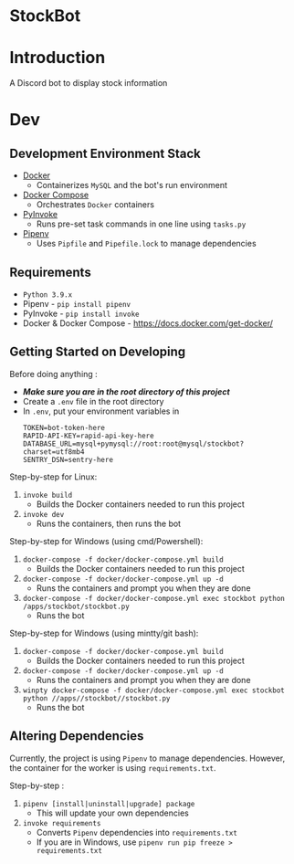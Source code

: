 # StockBot

# Introduction
A Discord bot to display stock information

# Dev
## Development Environment Stack
- [Docker](https://docs.docker.com/)
  * Containerizes `MySQL` and the bot's run environment
- [Docker Compose](https://docs.docker.com/compose/)
  * Orchestrates `Docker` containers
- [PyInvoke](http://www.pyinvoke.org/)
  * Runs pre-set task commands in one line using `tasks.py`
- [Pipenv](https://github.com/pypa/pipenv)
  * Uses `Pipfile` and `Pipefile.lock` to manage dependencies
  
## Requirements
* `Python 3.9.x`
* Pipenv - `pip install pipenv`  
* PyInvoke - `pip install invoke`  
* Docker & Docker Compose - https://docs.docker.com/get-docker/

## Getting Started on Developing
Before doing anything :  
  * ***Make sure you are in the root directory of this project***
  * Create a `.env` file in the root directory
  * In `.env`, put your environment variables in
    ```
    TOKEN=bot-token-here
    RAPID-API-KEY=rapid-api-key-here
    DATABASE_URL=mysql+pymysql://root:root@mysql/stockbot?charset=utf8mb4
    SENTRY_DSN=sentry-here
    ```  

Step-by-step for Linux:
1. `invoke build`
    * Builds the Docker containers needed to run this project
2. `invoke dev`
    * Runs the containers, then runs the bot

Step-by-step for Windows (using cmd/Powershell):
1. `docker-compose -f docker/docker-compose.yml build`
    * Builds the Docker containers needed to run this project
2. `docker-compose -f docker/docker-compose.yml up -d`
    * Runs the containers and prompt you when they are done
3. `docker-compose -f docker/docker-compose.yml exec stockbot python /apps/stockbot/stockbot.py`
    * Runs the bot 

Step-by-step for Windows (using mintty/git bash):
1. `docker-compose -f docker/docker-compose.yml build`
    * Builds the Docker containers needed to run this project
2. `docker-compose -f docker/docker-compose.yml up -d`
    * Runs the containers and prompt you when they are done
3. `winpty docker-compose -f docker/docker-compose.yml exec stockbot python //apps//stockbot//stockbot.py`
    * Runs the bot 


## Altering Dependencies
Currently, the project is using `Pipenv` to manage dependencies.
However, the container for the worker is using `requirements.txt`.

Step-by-step :
1. `pipenv [install|uninstall|upgrade] package`
    * This will update your own dependencies
2. `invoke requirements`
    * Converts `Pipenv` dependencies into `requirements.txt`
    * If you are in Windows, use `pipenv run pip freeze > requirements.txt`
